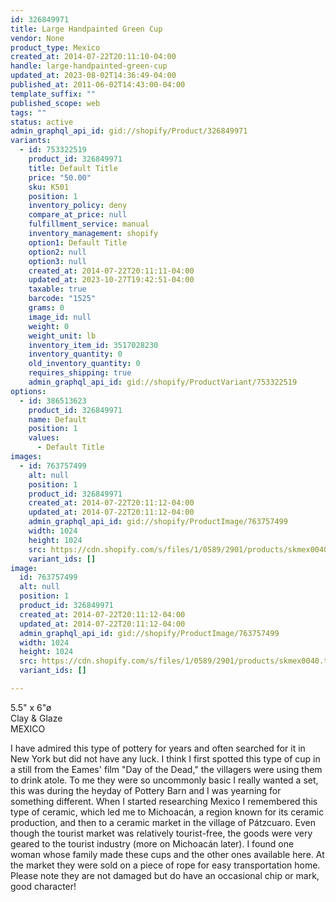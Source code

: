 ```yaml
---
id: 326849971
title: Large Handpainted Green Cup
vendor: None
product_type: Mexico
created_at: 2014-07-22T20:11:10-04:00
handle: large-handpainted-green-cup
updated_at: 2023-08-02T14:36:49-04:00
published_at: 2011-06-02T14:43:00-04:00
template_suffix: ""
published_scope: web
tags: ""
status: active
admin_graphql_api_id: gid://shopify/Product/326849971
variants:
  - id: 753322519
    product_id: 326849971
    title: Default Title
    price: "50.00"
    sku: K501
    position: 1
    inventory_policy: deny
    compare_at_price: null
    fulfillment_service: manual
    inventory_management: shopify
    option1: Default Title
    option2: null
    option3: null
    created_at: 2014-07-22T20:11:11-04:00
    updated_at: 2023-10-27T19:42:51-04:00
    taxable: true
    barcode: "1525"
    grams: 0
    image_id: null
    weight: 0
    weight_unit: lb
    inventory_item_id: 3517028230
    inventory_quantity: 0
    old_inventory_quantity: 0
    requires_shipping: true
    admin_graphql_api_id: gid://shopify/ProductVariant/753322519
options:
  - id: 386513623
    product_id: 326849971
    name: Default
    position: 1
    values:
      - Default Title
images:
  - id: 763757499
    alt: null
    position: 1
    product_id: 326849971
    created_at: 2014-07-22T20:11:12-04:00
    updated_at: 2014-07-22T20:11:12-04:00
    admin_graphql_api_id: gid://shopify/ProductImage/763757499
    width: 1024
    height: 1024
    src: https://cdn.shopify.com/s/files/1/0589/2901/products/skmex0040.tif.jpeg?v=1406074272
    variant_ids: []
image:
  id: 763757499
  alt: null
  position: 1
  product_id: 326849971
  created_at: 2014-07-22T20:11:12-04:00
  updated_at: 2014-07-22T20:11:12-04:00
  admin_graphql_api_id: gid://shopify/ProductImage/763757499
  width: 1024
  height: 1024
  src: https://cdn.shopify.com/s/files/1/0589/2901/products/skmex0040.tif.jpeg?v=1406074272
  variant_ids: []

---
```


5.5" x 6"ø  
Clay & Glaze  
MEXICO

I have admired this type of pottery for years and often searched for it in New York but did not have any luck. I think I first spotted this type of cup in a still from the Eames' film "Day of the Dead," the villagers were using them to drink atole. To me they were so uncommonly basic I really wanted a set, this was during the heyday of Pottery Barn and I was yearning for something different. When I started researching Mexico I remembered this type of ceramic, which led me to Michoacán, a region known for its ceramic production, and then to a ceramic market in the village of Pátzcuaro. Even though the tourist market was relatively tourist-free, the goods were very geared to the tourist industry (more on Michoacán later). I found one woman whose family made these cups and the other ones available here. At the market they were sold on a piece of rope for easy transportation home. Please note they are not damaged but do have an occasional chip or mark, good character!